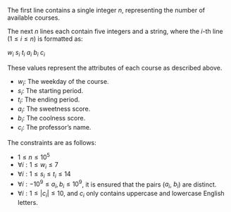 The first line contains a single integer $n$, representing the number of available courses.

The next $n$ lines each contain five integers and a string, where the $i$-th line ($1 \le i \le n$) is formatted as:

$w_i$ $s_i$ $t_i$ $a_i$ $b_i$ $c_i$

These values represent the attributes of each course as described above.

- $w_i$: The weekday of the course.
- $s_i$: The starting period.
- $t_i$: The ending period.
- $a_i$: The sweetness score.
- $b_i$: The coolness score.
- $c_i$: The professor’s name.

The constraints are as follows:

- $1 \le n \le 10^5$
- $\forall i: 1 \le w_i \le 7$
- $\forall i: 1 \le s_i \le t_i \le 14$
- $\forall i: -10^9 \le a_i, b_i \le 10^9$, it is ensured that the pairs ($a_i$, $b_i$) are distinct.
- $\forall i: 1 \le |c_i| \le 10$, and $c_i$ only contains uppercase and lowercase English letters.
